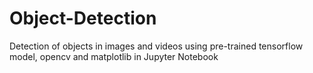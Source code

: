 # Object-Detection
Detection of objects in images and videos using pre-trained tensorflow model, opencv and matplotlib in Jupyter Notebook
